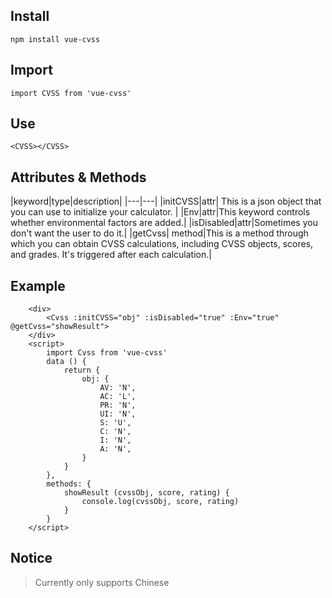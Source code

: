 ## Install
`npm install vue-cvss`

## Import
`import CVSS from 'vue-cvss'`

## Use
`<CVSS></CVSS>`

## Attributes & Methods 
|keyword|type|description|
|---|---|
|initCVSS|attr| This is a json object that you can use to initialize your calculator. |
|Env|attr|This keyword controls whether environmental factors are added.|
|isDisabled|attr|Sometimes you don't want the user to do it.|
|getCvss| method|This is a method through which you can obtain CVSS calculations, including CVSS objects, scores, and grades. It's triggered after each calculation.|

## Example
```
    <div>
        <Cvss :initCVSS="obj" :isDisabled="true" :Env="true" @getCvss="showResult">
    </div>
    <script>
        import Cvss from 'vue-cvss'
        data () {
            return {
                obj: {
                    AV: 'N',
                    AC: 'L',
                    PR: 'N',
                    UI: 'N',
                    S: 'U',
                    C: 'N',
                    I: 'N',
                    A: 'N',
                }
            }
        },
        methods: {
            showResult (cvssObj, score, rating) {
                console.log(cvssObj, score, rating)
            }
        }
    </script>
```
## Notice 
> Currently only supports Chinese